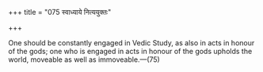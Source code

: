 +++
title = "075 स्वाध्याये नित्ययुक्तः"

+++

One should be constantly engaged in Vedic Study, as also in acts in honour of the gods; one who is engaged in acts in honour of the gods upholds the world, moveable as well as immoveable.—(75)